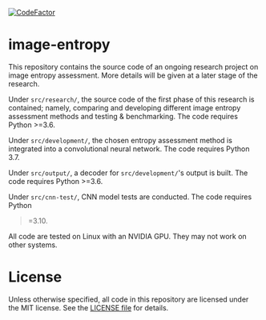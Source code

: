 [![CodeFactor](https://www.codefactor.io/repository/github/xphyro/image-entropy/badge)](https://www.codefactor.io/repository/github/xphyro/image-entropy)

# image-entropy
This repository contains the source code of an ongoing research project on image
entropy assessment. More details will be given at a later stage of the research.

Under `src/research/`, the source code of the first phase of this research is
contained; namely, comparing and developing different image entropy assessment
methods and testing & benchmarking. The code requires Python >=3.6.

Under `src/development/`, the chosen entropy assessment method is integrated
into a convolutional neural network. The code requires Python 3.7.

Under `src/output/`, a decoder for `src/development/`'s output is built. The
code requires Python >=3.6.

Under `src/cnn-test/`, CNN model tests are conducted. The code requires Python
>=3.10.

All code are tested on Linux with an NVIDIA GPU. They may not work on other
systems.

# License
Unless otherwise specified, all code in this repository are licensed under
the MIT license. See the [LICENSE file](LICENSE) for details.

